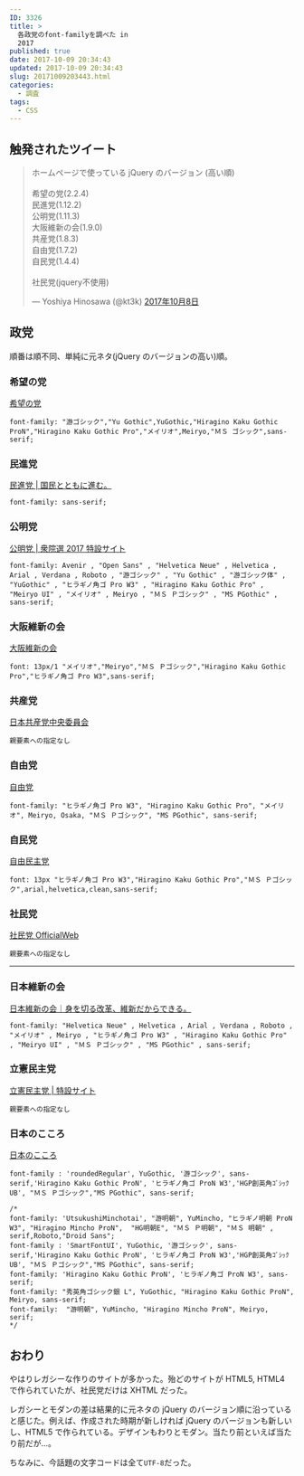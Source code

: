 ```yaml
---
ID: 3326
title: >
  各政党のfont-familyを調べた in
  2017
published: true
date: 2017-10-09 20:34:43
updated: 2017-10-09 20:34:43
slug: 20171009203443.html
categories:
  - 調査
tags:
  - CSS
---
```


## 触発されたツイート

<blockquote class="twitter-tweet" data-lang="ja"><p lang="ja" dir="ltr">ホームページで使っている jQuery のバージョン (高い順)<br><br>希望の党(2.2.4)<br>民進党(1.12.2)<br>公明党(1.11.3)<br>大阪維新の会(1.9.0)<br>共産党(1.8.3)<br>自由党(1.7.2)<br>自民党(1.4.4)<br><br>社民党(jquery不使用)</p>— Yoshiya Hinosawa (@kt3k) <a href="https://twitter.com/kt3k/status/917040600288968705?ref_src=twsrc%5Etfw">2017年10月8日</a></blockquote>
<script async src="//platform.twitter.com/widgets.js" charset="utf-8"></script>

<!--more-->

## 政党

順番は順不同、単純に元ネタ(jQuery のバージョンの高い)順。

### 希望の党

[希望の党](https://kibounotou.jp/)

```language-css
font-family: "游ゴシック","Yu Gothic",YuGothic,"Hiragino Kaku Gothic ProN","Hiragino Kaku Gothic Pro","メイリオ",Meiryo,"ＭＳ ゴシック",sans-serif;
```

### 民進党

[民進党 | 国民とともに進む。](https://www.minshin.or.jp/)

```language-css
font-family: sans-serif;
```

### 公明党

[公明党 | 衆院選 2017 特設サイト](https://www.komei.or.jp/campaign/shuin2017/)

```language-css
font-family: Avenir , "Open Sans" , "Helvetica Neue" , Helvetica , Arial , Verdana , Roboto , "游ゴシック" , "Yu Gothic" , "游ゴシック体" , "YuGothic" , "ヒラギノ角ゴ Pro W3" , "Hiragino Kaku Gothic Pro" , "Meiryo UI" , "メイリオ" , Meiryo , "ＭＳ Ｐゴシック" , "MS PGothic" , sans-serif;
```

### 大阪維新の会

[大阪維新の会](http://oneosaka.jp/)

```language-css
font: 13px/1 "メイリオ","Meiryo","ＭＳ Ｐゴシック","Hiragino Kaku Gothic Pro","ヒラギノ角ゴ Pro W3",sans-serif;
```

### 共産党

[日本共産党中央委員会](http://www.jcp.or.jp/)

```
親要素への指定なし
```

### 自由党

[自由党](http://www.seikatsu1.jp/)

```language-css
font-family: "ヒラギノ角ゴ Pro W3", "Hiragino Kaku Gothic Pro", "メイリオ", Meiryo, Osaka, "ＭＳ Ｐゴシック", "MS PGothic", sans-serif;
```

### 自民党

[自由民主党](https://www.jimin.jp/)

```language-css
font: 13px "ヒラギノ角ゴ Pro W3","Hiragino Kaku Gothic Pro","ＭＳ Ｐゴシック",arial,helvetica,clean,sans-serif;
```

### 社民党

[社民党 OfficialWeb](http://www5.sdp.or.jp/)

```
親要素への指定なし
```

---

### 日本維新の会

[日本維新の会｜身を切る改革、維新だからできる。](https://o-ishin.jp/)

```language-css
font-family: "Helvetica Neue" , Helvetica , Arial , Verdana , Roboto , "メイリオ" , Meiryo , "ヒラギノ角ゴ Pro W3" , "Hiragino Kaku Gothic Pro" , "Meiryo UI" , "ＭＳ Ｐゴシック" , "MS PGothic" , sans-serif;
```

### 立憲民主党

[立憲民主党 | 特設サイト](http://cdp-japan.jp/teaser/)

```
親要素への指定なし
```

### 日本のこころ

[日本のこころ](https://nippon-kokoro.jp/)

```language-css
font-family : 'roundedRegular', YuGothic, '游ゴシック', sans-serif,'Hiragino Kaku Gothic ProN', 'ヒラギノ角ゴ ProN W3','HGP創英角ｺﾞｼｯｸUB', "ＭＳ Ｐゴシック","MS PGothic", sans-serif;

/*
font-family: 'UtsukushiMinchotai', "游明朝", YuMincho, "ヒラギノ明朝 ProN W3", "Hiragino Mincho ProN",  "HG明朝E", "ＭＳ Ｐ明朝", "ＭＳ 明朝" , serif,Roboto,"Droid Sans";
font-family : 'SmartFontUI', YuGothic, '游ゴシック', sans-serif,'Hiragino Kaku Gothic ProN', 'ヒラギノ角ゴ ProN W3','HGP創英角ｺﾞｼｯｸUB', "ＭＳ Ｐゴシック","MS PGothic", sans-serif;
font-family: 'Hiragino Kaku Gothic ProN', 'ヒラギノ角ゴ ProN W3', sans-serif;
font-family: "秀英角ゴシック銀 L", YuGothic, "Hiragino Kaku Gothic ProN", Meiryo, sans-serif;
font-family:  "游明朝", YuMincho, "Hiragino Mincho ProN", Meiryo, serif;
*/
```

## おわり

やはりレガシーな作りのサイトが多かった。殆どのサイトが HTML5, HTML4 で作られていたが、社民党だけは XHTML だった。

レガシーとモダンの差は結果的に元ネタの jQuery のバージョン順に沿っていると感じた。例えば、作成された時期が新しければ jQuery のバージョンも新しいし、HTML5 で作られている。デザインもわりとモダン。当たり前といえば当たり前だが…。

ちなみに、今話題の文字コードは全て`UTF-8`だった。
